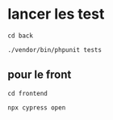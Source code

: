 # lancer les test

```cd back ```

```./vendor/bin/phpunit tests```

## pour le front

```cd frontend```

```npx cypress open```